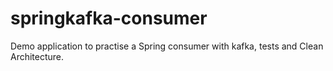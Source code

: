 # springkafka-consumer
Demo application to practise a Spring consumer with kafka, tests and Clean Architecture.
